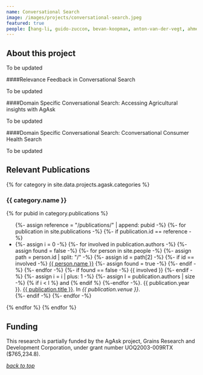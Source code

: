 ```yaml
---
name: Conversational Search
image: /images/projects/conversational-search.jpeg
featured: true
people: [hang-li, guido-zuccon, bevan-koopman, anton-van-der-vegt, ahmed-mourad, Sebastian-cross]
---
```


## About this project

To be updated

####Relevance Feedback in Conversational Search

To be updated



####Domain Specific Conversational Search: Accessing Agricultural insights with AgAsk

To be updated



####Domain Specific Conversational Search: Cconversational Consumer Health Search

To be updated

####

## Relevant Publications 

{% for category in site.data.projects.agask.categories %}

### {{ category.name }}

{% for pubid in category.publications %}
<ul>
    {%- assign reference =  "/publications/" | append: pubid -%}
    {%- for publication in site.publications -%}
        {%- if publication.id == reference -%}
            <li>
            {%- assign i = 0 -%}
            {%- for involved in publication.authors -%}
                {%- assign found = false -%}
                {%- for person in site.people -%}
                    {%- assign path = person.id | split: "/" -%}
                    {%- assign id = path[2] -%}
                    {%- if id == involved -%}
                        <a href="{{ person.id }}">{{ person.name }}</a>
                        {%- assign found = true -%}
                    {%- endif -%}
                {%- endfor -%}
                {%- if found == false -%}
                    {{ involved }}
                {%- endif -%}
                {%- assign i = i | plus: 1 -%}
                {%- assign l = publication.authors | size -%}
                {% if i < l %} and {% endif %}
            {%-endfor -%}.
           {{ publication.year }}.
           <a href="{{ publication.id }}">{{ publication.title }}</a>.
           In <em>{{ publication.venue }}</em>.
           </li>
        {%- endif -%}
    {%- endfor -%}
</ul>
{% endfor %}
{% endfor %}

## Funding

This research is partially funded by the AgAsk project, Grains Research and Development Corporation, under grant number UOQ2003-009RTX ($765,234.8).

[_back to top_](#main)
